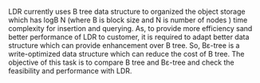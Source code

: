 ﻿LDR currently uses B tree data structure to organized the object storage  which has  logB N (where B is block size and N is number of nodes ) time complexity for insertion and querying. As, to provide more efficiency sand better performance of LDR to customer, it is required to adapt better data structure which can provide enhancement over  B tree. So, Bε-tree is a write-optimized data structure which can reduce the cost of B tree. The objective of this  task is to compare B tree and Bε-tree and check the feasibility and performance with LDR.

